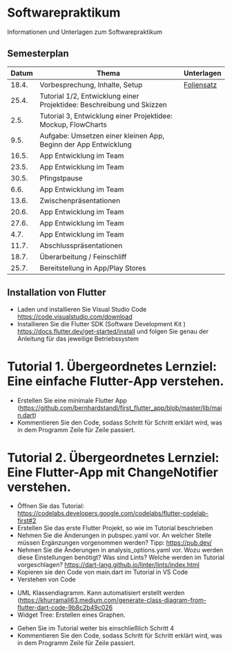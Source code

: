 # Softwarepraktikum
Informationen und Unterlagen zum Softwarepraktikum


## Semesterplan

| Datum  | Thema | Unterlagen |
| ------------- | ------------- | ------------- |
| 18.4.  | Vorbesprechung, Inhalte, Setup | [Foliensatz](sp_foliensatz.pdf) |
| 25.4.  | Tutorial 1/2,  Entwicklung einer Projektidee: Beschreibung und Skizzen |  |
| 2.5.  | Tutorial 3,  Entwicklung einer Projektidee: Mockup, FlowCharts |  |
| 9.5.  | Aufgabe: Umsetzen einer kleinen App, Beginn der App Entwicklung |  |
| 16.5.  | App Entwicklung im Team |  |
| 23.5.  | App Entwicklung im Team |  |
| 30.5.  | Pfingstpause |  |
| 6.6.  | App Entwicklung im Team |  |
| 13.6.  | Zwischenpräsentationen |  |
| 20.6.  | App Entwicklung im Team |  |
| 27.6.  | App Entwicklung im Team |  |
| 4.7.  | App Entwicklung im Team |  |
| 11.7.  | Abschlusspräsentationen |  |
| 18.7.  | Überarbeitung / Feinschliff |  |
| 25.7.  | Bereitstellung in App/Play Stores |  |


## Installation von Flutter
* Laden und installieren Sie Visual Studio Code https://code.visualstudio.com/download
* Installieren Sie die Flutter SDK (Software Development Kit ) https://docs.flutter.dev/get-started/install und folgen Sie genau der Anleitung für das jeweilige Betriebssystem

# Tutorial 1. Übergeordnetes Lernziel: Eine einfache Flutter-App verstehen.
* Erstellen Sie eine minimale Flutter App (https://github.com/bernhardstandl/first_flutter_app/blob/master/lib/main.dart)
* Kommentieren Sie den Code, sodass Schritt für Schritt erklärt wird, was in dem Programm Zeile für Zeile passiert.

# Tutorial 2. Übergeordnetes Lernziel: Eine Flutter-App mit ChangeNotifier verstehen.
* Öffnen Sie das Tutorial: https://codelabs.developers.google.com/codelabs/flutter-codelab-first#2
* Erstellen Sie das erste Flutter Projekt, so wie im Tutorial beschrieben
* Nehmen Sie die Änderungen in pubspec.yaml vor. An welcher Stelle müssen Ergänzungen vorgenommen werden? Tipp: https://pub.dev/
* Nehmen Sie die Änderungen in analysis_options.yaml vor. Wozu werden diese Einstellungen benötigt? Was sind Lints? Welche werden im Tutorial vorgeschlagen? https://dart-lang.github.io/linter/lints/index.html
* Kopieren sie den Code von main.dart im Tutorial in VS Code
* Verstehen von Code
- UML Klassendiagramm. Kann automatisiert erstellt werden (https://khurramali63.medium.com/generate-class-diagram-from-flutter-dart-code-9b8c2b49c026
- Widget Tree: Erstellen eines Graphen.
* Gehen Sie im Tutorial weiter bis einschließlich Schritt 4
* Kommentieren Sie den Code, sodass Schritt für Schritt erklärt wird, was in dem Programm Zeile für Zeile passiert.
